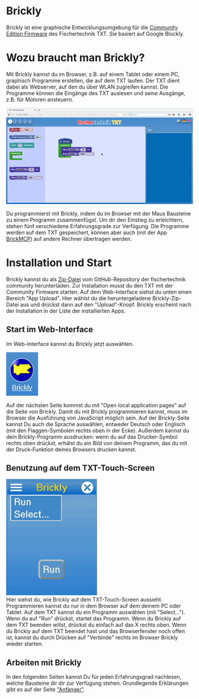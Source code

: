 # Brickly
Brickly ist eine graphische Entwicklungsumgebung für die [Community Edition Firmware](http://cfw.ftcommunity.de/ftcommunity-TXT/de/) des Fischertechnik TXT. Sie basiert auf Google Blockly.  

# Wozu braucht man Brickly?  
Mit Brickly kannst du im Browser, z.B. auf einem Tablet oder einem PC, graphisch Programme erstellen, die auf dem TXT laufen. Der TXT dient dabei als Webserver, auf den du über WLAN zugreifen kannst. Die Programme können die Eingänge des TXT auslesen und seine Ausgänge, z.B. für Motoren ansteuern.    

![Brickly im Browser](/de/brickly/Screenshot_Brickly.png)

Du programmierst mit Brickly, indem du im Browser mit der Maus Bausteine zu einem Programm zusammenfügst. Um dir den Einstieg zu erleichtern, stehen fünf verschiedene Erfahrungsgrade zur Verfügung. Die Programme werden auf dem TXT gespeichert, können aber auch (mit der App [BrickMCP](https://github.com/ftCommunity/ftcommunity-apps/blob/master/packages/BrickMCP.zip)) auf andere Rechner übertragen werden.  

# Installation und Start  
Brickly kannst du als [Zip-Datei](https://github.com/ftCommunity/ftcommunity-apps/blob/master/packages/brickly.zip) vom GitHub-Repository der fischertechnik community herunterladen. Zur Installation musst du den TXT mit der Community Firmware starten. Auf dem Web-Interface siehst du unten einen Bereich "App Upload". Hier wählst du die heruntergeladene Brickly-Zip-Datei aus und drückst dann auf den "Upload"-Knopf. Brickly erscheint nach der Installation in der Liste der installierten Apps.  

## Start im Web-Interface  
Im Web-Interface kannst du Brickly jetzt auswählen.  

![Brickly-Symbol](/de/brickly/bricklysymbol.png)

Auf der nächsten Seite kommst du mit "Open local application pages" auf die Seite von Brickly. Damit du mit Brickly programmieren kannst, muss im Browser die Ausführung von JavaScript möglich sein. Auf der Brickly-Seite kannst Du auch die Sprache auswählen, entweder Deutsch oder Englisch (mit den Flaggen-Symbolen rechts oben in der Ecke). Außerdem kannst du dein Brickly-Programm ausdrucken: wenn du auf das Drucker-Symbol rechts oben drückst, erhälst du ein Bild von deinem Programm, das du mit der Druck-Funktion deines Browsers drucken kannst.  

## Benutzung auf dem TXT-Touch-Screen  
![TXT: Brickly](/de/brickly/TXT_Brickly.png)  
Hier siehst du, wie Brickly auf dem TXT-Touch-Screen aussieht. Programmieren kannst du nur in dem Browser auf dem deinem PC oder Tablet. Auf dem TXT kannst du ein Programm auswählen (mit "Select..."). Wenn du auf "Run" drückst, startet das Programm. Wenn du Brickly auf dem TXT beenden willst, drückst du einfach auf das X rechts oben. Wenn du Brickly auf dem TXT beendet hast und das Browserfenster noch offen ist, kannst du durch Drücken auf "Verbinde" rechts im Browser Brickly wieder starten.    

## Arbeiten mit Brickly  
In den folgenden Seiten kannst Du für jeden Erfahrungsgrad nachlesen, welche Bausteine dir dir zur Verfügung stehen. Grundlegende Erklärungen gibt es auf der Seite ["Anfänger"](/de/brickly/level-1.md).  

